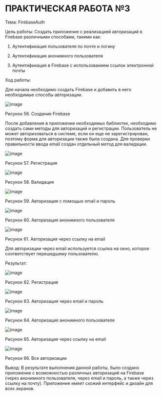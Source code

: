 # ПРАКТИЧЕСКАЯ РАБОТА №3

Тема: FirebaseAuth

Цель работы: Создать приложение c реализацией авторизаций в Firebase различными способами, такими как:

1.	Аутентификация пользователя по почте и логину 

2.	Аутентификация анонимного пользователя

3.	Аутентификация в Firebase с использованием ссылок электронной почты

Ход работы:

Для начала необходимо создать Firebase и добавить в него необходимые способы авторизации.

 ![image](https://user-images.githubusercontent.com/99449281/224867413-d6433900-d0eb-4acf-9f81-fce5e042a12d.png)

Рисунок 56. Создание Firebase

После добавления в приложение необходимых библиотек, необходимо создать сами методы для авторизаций и регистрации. Пользователь не может авторизоваться в системе, если он еще не зарегистрирован, поэтому форма для авторизации также была создана. Для проверки правильности ввода email создан отдельный метод для валидации.

 ![image](https://user-images.githubusercontent.com/99449281/224867437-04682a2a-548e-4786-a52f-890729bcc61e.png)

Рисунок 57. Регистрация
 
 ![image](https://user-images.githubusercontent.com/99449281/224867453-a37f5ccc-9817-4ee3-bf16-699b2fcd62b8.png)

Рисунок 58. Валидация
 
 ![image](https://user-images.githubusercontent.com/99449281/224867463-396e6773-9ece-4ef8-9a20-7fb8002bbb5f.png)

Рисунок 59. Авторизация с помощью email и пароль

 ![image](https://user-images.githubusercontent.com/99449281/224867482-5a627859-5799-442b-b364-0183afc8e9fa.png)

Рисунок 60. Авторизация анонимного пользователя

 ![image](https://user-images.githubusercontent.com/99449281/224867498-8aad7bbc-921b-4d33-997c-2ab8d75609ca.png)

Рисунок 61. Авторизация через ссылку на email

Для авторизации через email используется ссылка на окно, которое соответствует перешедшему пользователю.

Результат:
 
 ![image](https://user-images.githubusercontent.com/99449281/224867517-ffd8daf1-8261-4e01-ab84-3b7599bf8e9f.png)

Рисунок 62. Регистрация
 
 ![image](https://user-images.githubusercontent.com/99449281/224867533-8ca502fb-dd48-4af6-afbb-107ad2c74a6b.png)

Рисунок 63. Авторизация через email и пароль
 
 ![image](https://user-images.githubusercontent.com/99449281/224867550-70b248b4-c64a-4337-893d-032a8f31a18b.png)

Рисунок 64. Авторизация анонимного пользователя
 
 ![image](https://user-images.githubusercontent.com/99449281/224867558-4a6c7e66-6720-4d5c-9a39-26c0f907d382.png)

Рисунок 65. Авторизация через ссылку на email
 
 ![image](https://user-images.githubusercontent.com/99449281/224867570-d4c7d3c6-57aa-4986-be0d-b9ea1e1ecb61.png)

Рисунок 66. Все авторизации

Вывод: В результате выполнения данной работы, было создано приложение с возможностью различных авторизаций на Firebase (через анонимного пользователя, через email и пароль, а также через ссылку на почту).  Приложение имеет схожий интерфейс и дизайн для всех экранов.
